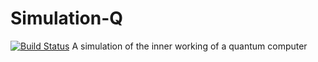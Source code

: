 # Simulation-Q
[![Build Status](https://travis-ci.org/TsvetelinKostadinv/Simulation-Q.svg?branch=master)](https://travis-ci.org/TsvetelinKostadinv/Simulation-Q)
A simulation of the inner working of a quantum computer
